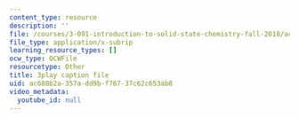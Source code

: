 ```yaml
---
content_type: resource
description: ''
file: /courses/3-091-introduction-to-solid-state-chemistry-fall-2018/ac688b2a357add9bf76737c62c653ab8_HaL1Q8f7M_o.srt
file_type: application/x-subrip
learning_resource_types: []
ocw_type: OCWFile
resourcetype: Other
title: 3play caption file
uid: ac688b2a-357a-dd9b-f767-37c62c653ab8
video_metadata:
  youtube_id: null
---
```

